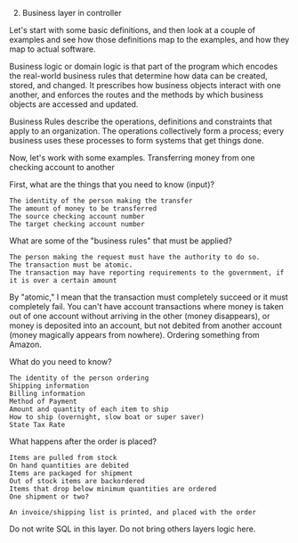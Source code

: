 2. Business layer in controller

Let's start with some basic definitions, and then look at a couple of examples and see how those definitions map to the examples, and how they map to actual software.

Business logic or domain logic is that part of the program which encodes the real-world business rules that determine how data can be created, stored, and changed. It prescribes how business objects interact with one another, and enforces the routes and the methods by which business objects are accessed and updated.

Business Rules describe the operations, definitions and constraints that apply to an organization. The operations collectively form a process; every business uses these processes to form systems that get things done.

Now, let's work with some examples.
Transferring money from one checking account to another

First, what are the things that you need to know (input)?

    The identity of the person making the transfer
    The amount of money to be transferred
    The source checking account number
    The target checking account number

What are some of the "business rules" that must be applied?

    The person making the request must have the authority to do so.
    The transaction must be atomic.
    The transaction may have reporting requirements to the government, if it is over a certain amount

By "atomic," I mean that the transaction must completely succeed or it must completely fail. You can't have account transactions where money is taken out of one account without arriving in the other (money disappears), or money is deposited into an account, but not debited from another account (money magically appears from nowhere).
Ordering something from Amazon.

What do you need to know?

    The identity of the person ordering
    Shipping information
    Billing information
    Method of Payment
    Amount and quantity of each item to ship
    How to ship (overnight, slow boat or super saver)
    State Tax Rate

What happens after the order is placed?

    Items are pulled from stock
    On hand quantities are debited
    Items are packaged for shipment
    Out of stock items are backordered
    Items that drop below minimum quantities are ordered
    One shipment or two?

    An invoice/shipping list is printed, and placed with the order


Do not write SQL in this layer. 
Do not bring others layers logic here.